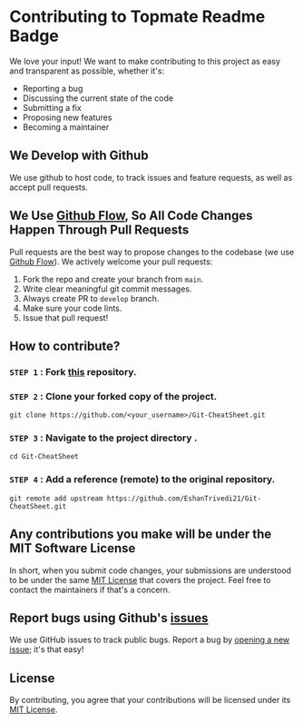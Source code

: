 # Contributing to Topmate Readme Badge

We love your input! We want to make contributing to this project as easy and transparent as possible, whether it's:

- Reporting a bug
- Discussing the current state of the code
- Submitting a fix
- Proposing new features
- Becoming a maintainer

## We Develop with Github

We use github to host code, to track issues and feature requests, as well as accept pull requests.

## We Use [Github Flow](https://guides.github.com/introduction/flow/index.html), So All Code Changes Happen Through Pull Requests

Pull requests are the best way to propose changes to the codebase (we use [Github Flow](https://guides.github.com/introduction/flow/index.html)). We actively welcome your pull requests:

1. Fork the repo and create your branch from `main`.
2. Write clear meaningful git commit messages.
3. Always create PR to `develop` branch.
4. Make sure your code lints.
5. Issue that pull request!

## How to contribute?

### `STEP 1` :  Fork [this](https://github.com/vinitshahdeo/topmate-readme-badge.git) repository.


### `STEP 2` :  Clone your forked copy of the project.

```
git clone https://github.com/<your_username>/Git-CheatSheet.git
```

### `STEP 3` : Navigate to the project directory .

```
cd Git-CheatSheet
```

### `STEP 4` : Add a reference (remote) to the original repository.

```
git remote add upstream https://github.com/EshanTrivedi21/Git-CheatSheet.git
```

## Any contributions you make will be under the MIT Software License

In short, when you submit code changes, your submissions are understood to be under the same [MIT License](https://github.com/vinitshahdeo/topmate-readme-badge/blob/master/LICENSE) that covers the project. Feel free to contact the maintainers if that's a concern.

## Report bugs using Github's [issues](https://github.com/vinitshahdeo/topmate-readme-badge/issues)

We use GitHub issues to track public bugs. Report a bug by [opening a new issue](https://github.com/vinitshahdeo/topmate-readme-badge/issues/new); it's that easy!

## License

By contributing, you agree that your contributions will be licensed under its [MIT License](https://github.com/vinitshahdeo/topmate-readme-badge/blob/master/LICENSE).
